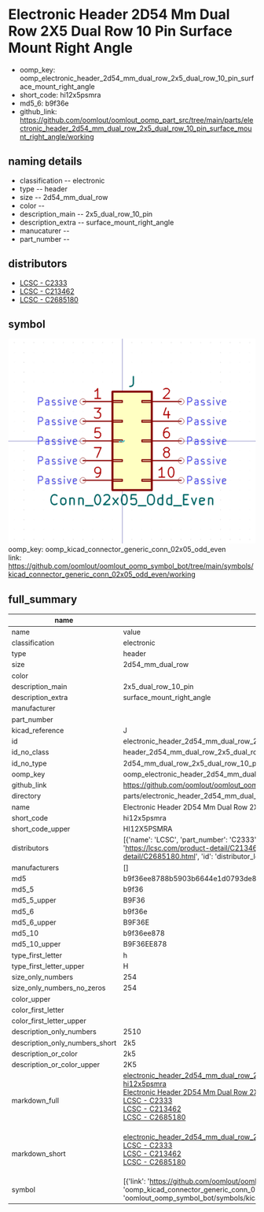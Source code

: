 # Electronic Header 2D54 Mm Dual Row 2X5 Dual Row 10 Pin Surface Mount Right Angle

  
* oomp_key: oomp_electronic_header_2d54_mm_dual_row_2x5_dual_row_10_pin_surface_mount_right_angle 
* short_code: hi12x5psmra
* md5_6: b9f36e  
* github_link: https://github.com/oomlout/oomlout_oomp_part_src/tree/main/parts/electronic_header_2d54_mm_dual_row_2x5_dual_row_10_pin_surface_mount_right_angle/working  
## naming details
* classification -- electronic
* type -- header
* size -- 2d54_mm_dual_row
* color -- 
* description_main -- 2x5_dual_row_10_pin
* description_extra -- surface_mount_right_angle
* manucaturer -- 
* part_number -- 

## distributors
* [LCSC - C2333](https://lcsc.com/product-detail/C2333.html)  
* [LCSC - C213462](https://lcsc.com/product-detail/C213462.html)  
* [LCSC - C2685180](https://lcsc.com/product-detail/C2685180.html)  


## symbol

![](symbol/0/working/working_600.png)  
oomp_key: oomp_kicad_connector_generic_conn_02x05_odd_even  
link: https://github.com/oomlout/oomlout_oomp_symbol_bot/tree/main/symbols/kicad_connector_generic_conn_02x05_odd_even/working  


## full_summary
| name | value | 
| --- | --- | 
| name | value | 
| classification | electronic | 
| type | header | 
| size | 2d54_mm_dual_row | 
| color |  | 
| description_main | 2x5_dual_row_10_pin | 
| description_extra | surface_mount_right_angle | 
| manufacturer |  | 
| part_number |  | 
| kicad_reference | J | 
| id | electronic_header_2d54_mm_dual_row_2x5_dual_row_10_pin_surface_mount_right_angle | 
| id_no_class | header_2d54_mm_dual_row_2x5_dual_row_10_pin_surface_mount_right_angle | 
| id_no_type | 2d54_mm_dual_row_2x5_dual_row_10_pin_surface_mount_right_angle | 
| oomp_key | oomp_electronic_header_2d54_mm_dual_row_2x5_dual_row_10_pin_surface_mount_right_angle | 
| github_link | https://github.com/oomlout/oomlout_oomp_part_src/tree/main/parts/electronic_header_2d54_mm_dual_row_2x5_dual_row_10_pin_surface_mount_right_angle/working | 
| directory | parts/electronic_header_2d54_mm_dual_row_2x5_dual_row_10_pin_surface_mount_right_angle | 
| name | Electronic Header 2D54 Mm Dual Row 2X5 Dual Row 10 Pin Surface Mount Right Angle | 
| short_code | hi12x5psmra | 
| short_code_upper | HI12X5PSMRA | 
| distributors | [{'name': 'LCSC', 'part_number': 'C2333', 'link': 'https://lcsc.com/product-detail/C2333.html', 'id': 'distributor_lcsc'}, {'name': 'LCSC', 'part_number': 'C213462', 'link': 'https://lcsc.com/product-detail/C213462.html', 'id': 'distributor_lcsc'}, {'name': 'LCSC', 'part_number': 'C2685180', 'link': 'https://lcsc.com/product-detail/C2685180.html', 'id': 'distributor_lcsc'}] | 
| manufacturers | [] | 
| md5 | b9f36ee8788b5903b6644e1d0793de86 | 
| md5_5 | b9f36 | 
| md5_5_upper | B9F36 | 
| md5_6 | b9f36e | 
| md5_6_upper | B9F36E | 
| md5_10 | b9f36ee878 | 
| md5_10_upper | B9F36EE878 | 
| type_first_letter | h | 
| type_first_letter_upper | H | 
| size_only_numbers | 254 | 
| size_only_numbers_no_zeros | 254 | 
| color_upper |  | 
| color_first_letter |  | 
| color_first_letter_upper |  | 
| description_only_numbers | 2510 | 
| description_only_numbers_short | 2k5 | 
| description_or_color | 2k5 | 
| description_or_color_upper | 2K5 | 
| markdown_full | [electronic_header_2d54_mm_dual_row_2x5_dual_row_10_pin_surface_mount_right_angle](https://github.com/oomlout/oomlout_oomp_part_src/tree/main/parts/electronic_header_2d54_mm_dual_row_2x5_dual_row_10_pin_surface_mount_right_angle/working)<br>[hi12x5psmra](https://github.com/oomlout/oomlout_oomp_part_src/tree/main/parts/electronic_header_2d54_mm_dual_row_2x5_dual_row_10_pin_surface_mount_right_angle/working)<br>[Electronic Header 2D54 Mm Dual Row 2X5 Dual Row 10 Pin Surface Mount Right Angle](https://github.com/oomlout/oomlout_oomp_part_src/tree/main/parts/electronic_header_2d54_mm_dual_row_2x5_dual_row_10_pin_surface_mount_right_angle/working)<br>[LCSC - C2333<br>](https://lcsc.com/product-detail/C2333.html)[LCSC - C213462<br>](https://lcsc.com/product-detail/C213462.html)[LCSC - C2685180<br>](https://lcsc.com/product-detail/C2685180.html)<br> | 
| markdown_short | [electronic_header_2d54_mm_dual_row_2x5_dual_row_10_pin_surface_mount_right_angle](https://github.com/oomlout/oomlout_oomp_part_src/tree/main/parts/electronic_header_2d54_mm_dual_row_2x5_dual_row_10_pin_surface_mount_right_angle/working)<br>[LCSC - C2333<br>](https://lcsc.com/product-detail/C2333.html)[LCSC - C213462<br>](https://lcsc.com/product-detail/C213462.html)[LCSC - C2685180<br>](https://lcsc.com/product-detail/C2685180.html)<br> | 
| symbol | [{'link': 'https://github.com/oomlout/oomlout_oomp_symbol_bot/tree/main/symbols/kicad_connector_generic_conn_02x05_odd_even', 'oomp_key': 'oomp_kicad_connector_generic_conn_02x05_odd_even', 'directory': 'oomlout_oomp_symbol_bot/symbols/kicad_connector_generic_conn_02x05_odd_even//working/working.kicad_sym'}] | 
